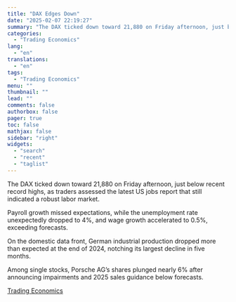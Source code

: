 ```yaml
---
title: "DAX Edges Down"
date: "2025-02-07 22:19:27"
summary: "The DAX ticked down toward 21,880 on Friday afternoon, just below recent record highs, as traders assessed the latest US jobs report that still indicated a robust labor market.Payroll growth missed expectations, while the unemployment rate unexpectedly dropped to 4%, and wage growth accelerated to 0.5%, exceeding forecasts.On the domestic..."
categories:
  - "Trading Economics"
lang:
  - "en"
translations:
  - "en"
tags:
  - "Trading Economics"
menu: ""
thumbnail: ""
lead: ""
comments: false
authorbox: false
pager: true
toc: false
mathjax: false
sidebar: "right"
widgets:
  - "search"
  - "recent"
  - "taglist"
---
```


The DAX ticked down toward 21,880 on Friday afternoon, just below recent record highs, as traders assessed the latest US jobs report that still indicated a robust labor market.

Payroll growth missed expectations, while the unemployment rate unexpectedly dropped to 4%, and wage growth accelerated to 0.5%, exceeding forecasts.

On the domestic data front, German industrial production dropped more than expected at the end of 2024, notching its largest decline in five months.

Among single stocks, Porsche AG’s shares plunged nearly 6% after announcing impairments and 2025 sales guidance below forecasts.

[Trading Economics](https://www.tradingview.com/news/te_news:447152:0-dax-edges-down/)
